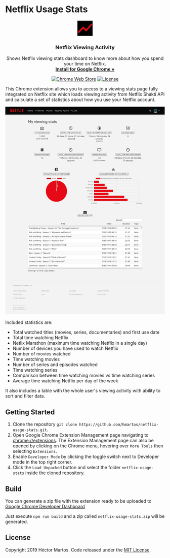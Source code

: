 # Netflix Usage Stats

<p style="text-align:center" align="center">
  <img src="./netflix-usage-stats/images/logo48.png" alt="logo">

  <h3 align="center">Netflix Viewing Activity</h3>

  <p align="center">
    Shows Netflix viewing stats dashboard to know more about how you spend your time on Netflix.
    <br>
    <a href="https://chrome.google.com/webstore/detail/bckfpnenhimfckndcceonmkhheinmkob?utm_source=github"><strong>Install for Google Chrome &raquo;</strong></a>
  </p>
</p>

<p align="center">
  <a href="https://chrome.google.com/webstore/detail/bckfpnenhimfckndcceonmkhheinmkob?utm_source=github_badge"><img alt="Chrome Web Store" src="https://img.shields.io/chrome-web-store/v/bckfpnenhimfckndcceonmkhheinmkob"></a>
  <a href="https://github.com/hmartos/netflix-usage-stats/blob/master/LICENSE"><img alt="License" src="https://img.shields.io/github/license/hmartos/netflix-usage-stats"></a>
  
</p>

This Chrome extension allows you to access to a viewing stats page fully integrated on Netflix site which loads viewing activity from Netflix Shakti API and calculate a set of statistics about how you use your Netflix account.

![Screenshot](./screenshot-full-en.png)

Included statistics are:

- Total watched titles (movies, series, documentaries) and first use date
- Total time watching Netflix
- Netlix Marathon (maximum time watching Netflix in a single day)
- Number of devices you have used to watch Netflix
- Number of movies watched
- Time watching movies
- Number of series and episodes watched
- Time watching series
- Comparison between time watching movies vs time watching series
- Average time watching Netflix per day of the week

It also includes a table with the whole user's viewing activity with ability to sort and filter data.

## Getting Started

1. Clone the repository `git clone https://github.com/hmartos/netflix-usage-stats.git`.
2. Open Google Chrome Extension Management page navigating to [chrome://extensions](chrome://extensions).
   The Extension Management page can also be opened by clicking on the Chrome menu, hovering over `More Tools` then selecting `Extensions`.
3. Enable `Developer Mode` by clicking the toggle switch next to Developer mode in the top right corner.
4. Click the `Load Unpacked` button and select the folder `netflix-usage-stats` inside the cloned repository.

## Build

You can generate a zip file with the extension ready to be uploaded to [Google Chrome Developer Dashboard](https://chrome.google.com/webstore/devconsole)

Just execute `npm run build` and a zip called `netflix-usage-stats.zip` will be generated.

## License

Copyright 2019 Héctor Martos. Code released under the [MIT License](./LICENSE).
